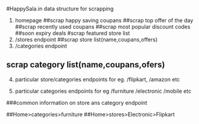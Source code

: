 #HappySala.in data structure for scrapping

1. homepage
##scrap happy saving coupans
##scrap top offer of the day
##scrap recently used coupans
##scrap most popular discount codes
##soon expiry deals
#scrap featured store list
2. /stores endpoint
##scrap store list(name,coupans,offers)
3. /categories endpoint
## scrap category list(name,coupans,ofers)
4. particular store/categories endpoints for eg. /flipkart, /amazon etc


5. particular categories endpoints for eg /furniture /electronic /mobile etc


###common information on store ans category endpoint

##Home>categories>furniture
##Home>stores>Electronic>Flipkart